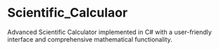 # Scientific_Calculaor
Advanced Scientific Calculator implemented in C# with a user-friendly interface and comprehensive mathematical functionality.

